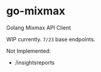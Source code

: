 # go-mixmax
Golang Mixmax API Client

WIP currently. `7/23` base endpoints.

Not Implemented:
* /insightsreports
